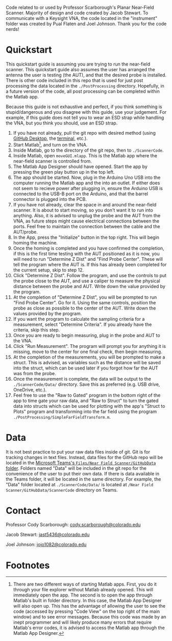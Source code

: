 Code related to or used by Professor Scarborough's Planar Near-Field Scanner. Majority of design and code created by Jacob Stewart. To communicate with a Keysight VNA, the code located in the "instrument" folder was created by Pual Flaten and Joel Johnson. Thank you for the code nerds!

# Quickstart
This quickstart guide is assuming you are trying to run the near-field scanner. This quickstart guide also assumes the user has arranged the antenna the user is testing (the AUT), and that the desired probe is installed. There is other code included in this repo that is used for just post processing the data located in the `./PostProcessing` directory. Hopefully, in a future version of the code, all post processing can be completed within the Matlab app. 

Because this guide is not exhaustive and perfect, if you think something is stupid/dangerous and you disagree with this guide, use your judgement. For example, if this guide does not tell you to wear an ESD strap while handling the VNA, but you think you should, use an ESD strap.

1. If you have not already, pull the git repo with desired method (using [GitHub Desktop](https://desktop.github.com/download/), the [terminal](https://github.com/git-guides/git-pull), etc.).
2. Start Matlab[^1], and turn on the VNA.
3. Inside Matlab, go to the directory of the git repo, then to `./ScannerCode`.
4. Inside Matlab, open `moveGUI.mlapp`. This is the Matlab app where the near-field scanner is controlled from.
5. The Matlab App Designer should have opened. Start the app by pressing the green play button up in the top left.
6. The app should be started. Now, plug in the Arduino Uno USB into the computer running the Matlab app and the <insert power block> into an outlet. If either does not seem to recieve power after plugging in, ensure the Arduino USB is connected to the USB-B port on the Arduino, and that the barrel connector is plugged into the PCB.
7. If you have not already, clear the space in and around the near-field scanner. It is about to start moving, so you don't want it to run into anything. Also, it is advised to unplug the probe and the AUT from the VNA, as future steps might cause electrical connections between the ports. Feel free to maintain the connection between the cable and the AUT/probe.
8. In the App, press the "Initialize" button in the top right. This will begin homing the machine.
9. Once the homing is completed and you have confirmed the completion, if this is the first time testing with the AUT positioned as it is now, you will need to run "Determine Z Dist" and "Find Probe Center". These will tell the program where the AUT is. If this has already been completed for the current setup, skip to step 12.
10. Click "Determine Z Dist". Follow the program, and use the controls to put the probe close to the AUT, and use a caliper to measure the physical distance between the probe and AUT. Write down the value provided by the program.
11. At the completion of "Determine Z Dist", you will be prompted to run "Find Probe Center". Go for it. Using the same controls, position the probe as close as possible to the center of the AUT. Write down the values provided by the program.
12. If you want the program to calculate the sampling criteria for a measurement, select "Determine Criteria". If you already have the criteria, skip this step.
13. Once you are ready to begin measuring, plug in the probe and AUT to the VNA.
14. Click "Run Measurement". The program will prompt you for anything it is missing, move to the center for one final check, then begin measuring.
15. At the completion of the measurements, you will be prompted to make a struct. This is advised, as variables such as the distance will be saved into the struct, which can be used later if you forgot how far the AUT was from the probe.
16. Once the measurement is complete, the data will be output to the `./ScannerCode/Data/` directory. Save this as preferred (e.g. USB drive, OneDrive, etc.).
17. Feel free to use the "Raw to Gated" program in the bottom right of the app to time gate your raw data, and "Raw to Struct" to turn the gated data into structs which can be used for plotting with the app's "Struct to Plots" program and transforming into the far field using the program `./PostProcessing/SimpleFarFieldTransform.m`.

# Data
It is not best practice to put your raw data files inside of git. Git is for tracking changes in text files. Instead, data files for the GitHub repo will be located in the [Microsoft Teams's `Files/Near Field Scanner/GitHubData` folder](https://o365coloradoedu.sharepoint.com/:f:/r/sites/ECEE-EMRG/Shared%20Documents/General/Near%20Field%20Scanner/GitHubData?csf=1&web=1&e=mdIfOC).
Folders named "Data" will be included in the git repo for the convenience of the user to put their own data. If there is data available in the Teams folder, it will be located in the same directory.
For example, the "Data" folder located at `./ScannerCode/Data/` is located at `/Near Field Scanner/GitHubData/ScannerCode` directory on Teams.

# Contact
Professor Cody Scarborough: cody.scarborough@colorado.edu

Jacob Stewart: jast5436@colorado.edu

Joel Johnson: jojo1082@colorado.edu

# Footnotes
[^1]: There are two different ways of starting Matlab apps. First, you do it through your file explorer without Matlab already opened. This will immediately open the app. The second is to open the app through Matlab's built in folder directory. In this case, the Matlab App Designer will also open up. This has the advantage of allowing the user to see the code (accessed by pressing "Code View" on the top right of the main window) and to see error messages. Because this code was made by an inept programmer and will likely produce many errors that require Matlab's error codes, it is advised to access the Matlab app through the Matlab App Designer.

